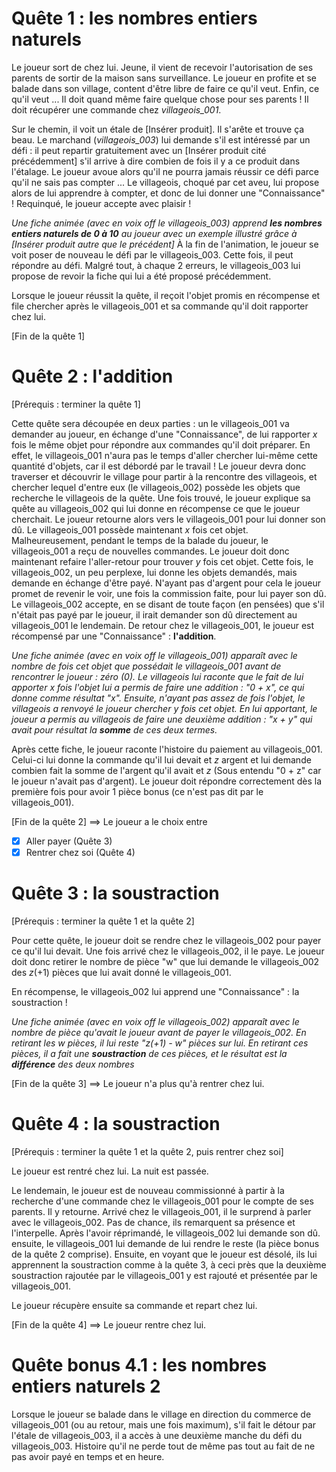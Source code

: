 # Quête 1 : les nombres entiers naturels

Le joueur sort de chez lui. Jeune, il vient de recevoir l'autorisation de ses parents de sortir de la maison sans surveillance. Le joueur en profite et se balade dans son village, content d'être libre de faire ce qu'il veut. Enfin, ce qu'il veut ... Il doit quand même faire quelque chose pour ses parents ! Il doit récupérer une commande chez *villageois_001*.

Sur le chemin, il voit un étale de [Insérer produit]. Il s'arête et trouve ça beau. Le marchand (*villageois_003*) lui demande s'il est intéressé par un défi : il peut repartir gratuitement avec un [Insérer produit cité précédemment] s'il arrive à dire combien de fois il y a ce produit dans l'étalage. Le joueur avoue alors qu'il ne pourra jamais réussir ce défi parce qu'il ne sais pas compter ...
Le villageois, choqué par cet aveu, lui propose alors de lui apprendre à compter, et donc de lui donner une "Connaissance" ! Requinqué, le joueur accepte avec plaisir !

*Une fiche animée (avec en voix off le *villageois_003*) apprend **les nombres entiers naturels de 0 à 10** au joueur avec un exemple illustré grâce à [Insérer produit autre que le précédent]*
À la fin de l'animation, le joueur se voit poser de nouveau le défi par le villageois_003. Cette fois, il peut répondre au défi. Malgré tout, à chaque 2 erreurs, le villageois_003 lui propose de revoir la fiche qui lui a été proposé précédemment.

Lorsque le joueur réussit la quête, il reçoit l'objet promis en récompense et file chercher après le villageois_001 et sa commande qu'il doit rapporter chez lui.

[Fin de la quête 1]

# Quête 2 : l'addition
[Prérequis : terminer la quête 1]

Cette quête sera découpée en deux parties : un le villageois_001 va demander au joueur, en échange d'une "Connaissance", de lui rapporter *x* fois le même objet pour répondre aux commandes qu'il doit préparer. En effet, le villageois_001 n'aura pas le temps d'aller chercher lui-même cette quantité d'objets, car il est débordé par le travail ! 
Le joueur devra donc traverser et découvrir le village pour partir à la rencontre des villageois, et chercher lequel d'entre eux (le villageois_002) possède les objets que recherche le villageois de la quête.
Une fois trouvé, le joueur explique sa quête au villageois_002 qui lui donne en récompense ce que le joueur cherchait. Le joueur retourne alors vers le villageois_001 pour lui donner son dû. Le villageois_001 possède maintenant *x* fois cet objet.
Malheureusement, pendant le temps de la balade du joueur, le villageois_001 a reçu de nouvelles commandes. Le joueur doit donc maintenant refaire l'aller-retour pour trouver *y* fois cet objet. Cette fois, le villageois_002, un peu perplexe, lui donne les objets demandés, mais demande en échange d'être payé. N'ayant pas d'argent pour cela le joueur promet de revenir le voir, une fois la commission faite, pour lui payer son dû. Le villageois_002 accepte, en se disant de toute façon (en pensées) que s'il n'était pas payé par le joueur, il irait demander son dû directement au villageois_001 le lendemain.
De retour chez le villageois_001, le joueur est récompensé par une "Connaissance" : **l'addition**.

*Une fiche animée (avec en voix off le villageois_001) apparaît avec le nombre de fois cet objet que possédait le villageois_001 avant de rencontrer le joueur : zéro (0). Le villageois lui raconte que le fait de lui apporter _x_ fois l'objet lui a permis de faire une addition : "0 + x", ce qui donne comme résultat "x".*
*Ensuite, n'ayant pas assez de fois l'objet, le villageois a renvoyé le joueur chercher y fois cet objet. En lui apportant, le joueur a permis au villageois de faire une deuxième addition : "x + y" qui avait pour résultat la **somme** de ces deux termes.*

Après cette fiche, le joueur raconte l'histoire du paiement au villageois_001. Celui-ci lui donne la commande qu'il lui devait et *z* argent et lui demande combien fait la somme de l'argent qu'il avait et *z* (Sous entendu "0 + z" car le joueur n'avait pas d'argent). Le joueur doit répondre correctement dès la première fois pour avoir 1 pièce bonus (ce n'est pas dit par le villageois_001).

[Fin de la quête 2] ==> Le joueur a le choix entre  
- [x] Aller payer (Quête 3)  
- [x] Rentrer chez soi (Quête 4)

# Quête 3 : la soustraction
[Prérequis : terminer la quête 1 et la quête 2]

Pour cette quête, le joueur doit se rendre chez le villageois_002 pour payer ce qu'il lui devait. 
Une fois arrivé chez le villageois_002, il le paye. Le joueur doit donc retirer le nombre de pièce "w" que lui demande le villageois_002 des *z*(+1) pièces que lui avait donné le villageois_001.

En récompense, le villageois_002 lui apprend une "Connaissance" : la soustraction !

*Une fiche animée (avec en voix off le villageois_002) apparaît avec le nombre de pièce qu'avait le joueur avant de payer le villageois_002. En retirant les *w* pièces, il lui reste "z(+1) - w" pièces sur lui. En retirant ces pièces, il a fait une **soustraction** de ces pièces, et le résultat est la **différence** des deux nombres*

[Fin de la quête 3] ==> Le joueur n'a plus qu'à rentrer chez lui.

# Quête 4 : la soustraction
[Prérequis : terminer la quête 1 et la quête 2, puis rentrer chez soi]

Le joueur est rentré chez lui. La nuit est passée.

Le lendemain, le joueur est de nouveau commissionné à partir à la recherche d'une commande chez le villageois_001 pour le compte de ses parents. Il y retourne.
Arrivé chez le villageois_001, il le surprend à parler avec le villageois_002. Pas de chance, ils remarquent sa présence et l'interpelle.
Après l'avoir réprimandé, le villageois_002 lui demande son dû. ensuite, le villageois_001 lui demande de lui rendre le reste (la pièce bonus de la quête 2 comprise).
Ensuite, en voyant que le joueur est désolé, ils lui apprennent la soustraction comme à la quête 3, à ceci près que la deuxième soustraction rajoutée par le villageois_001 y est rajouté et présentée par le villageois_001.

Le joueur récupère ensuite sa commande et repart chez lui.

[Fin de la quête 4] ==> Le joueur rentre chez lui.

# Quête bonus 4.1 : les nombres entiers naturels 2

Lorsque le joueur se balade dans le village en direction du commerce de villageois_001 (ou au retour, mais une fois maximum), s'il fait le détour par l'étale de villageois_003, il a accès à une deuxième manche du défi du villageois_003.
Histoire qu'il ne perde tout de même pas tout au fait de ne pas avoir payé en temps et en heure.

